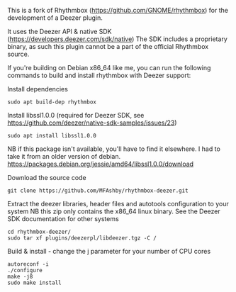 This is a fork of Rhythmbox (https://github.com/GNOME/rhythmbox) 
for the development of a Deezer plugin.

It uses the Deezer API & native SDK (https://developers.deezer.com/sdk/native)
The SDK includes a proprietary binary, as such this plugin cannot be a part 
of the official Rhythmbox source.

If you're building on Debian x86_64 like me, you can run the following commands
to build and install rhythmbox with Deezer support:

Install dependencies
```
sudo apt build-dep rhythmbox
```

Install libssl1.0.0 (required for Deezer SDK, 
see https://github.com/deezer/native-sdk-samples/issues/23)
```
sudo apt install libssl1.0.0
```
NB if this package isn't available, you'll have to find it elsewhere. 
I had to take it from an older version of debian.
https://packages.debian.org/jessie/amd64/libssl1.0.0/download

Download the source code
```
git clone https://github.com/MFAshby/rhythmbox-deezer.git
```

Extract the deezer libraries, header files and autotools 
configuration to your system
NB this zip only contains the x86_64 linux binary. 
See the Deezer SDK documentation for other systems
```
cd rhythmbox-deezer/
sudo tar xf plugins/deezerpl/libdeezer.tgz -C / 
```

Build & install - change the j parameter for your number of CPU cores
```
autoreconf -i
./configure
make -j8
sudo make install
```
